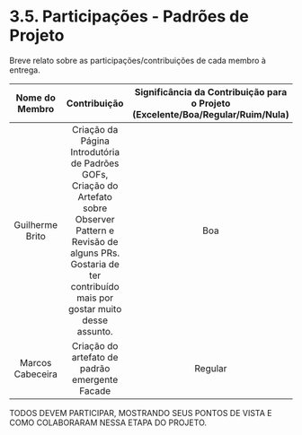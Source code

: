 # 3.5. Participações - Padrões de Projeto

Breve relato sobre as participações/contribuições de cada membro à entrega.

|  Nome do Membro  |                                                                                     Contribuição                                                                                     | Significância da Contribuição para o Projeto (Excelente/Boa/Regular/Ruim/Nula) |
| :--------------: | :----------------------------------------------------------------------------------------------------------------------------------------------------------------------------------: | :----------------------------------------------------------------------------: |
| Guilherme Brito  | Criação da Página Introdutória de Padrões GOFs, Criação do Artefato sobre Observer Pattern e Revisão de alguns PRs. Gostaria de ter contribuído mais por gostar muito desse assunto. |                                      Boa                                       |
| Marcos Cabeceira |                                                                    Criação do artefato de padrão emergente Facade                                                                    |                                    Regular                                     |

TODOS DEVEM PARTICIPAR, MOSTRANDO SEUS PONTOS DE VISTA E COMO COLABORARAM NESSA ETAPA DO PROJETO.
